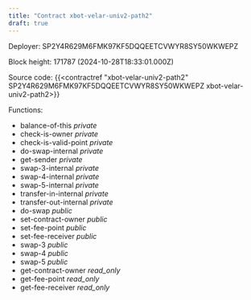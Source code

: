 ```yaml
---
title: "Contract xbot-velar-univ2-path2"
draft: true
---
```

Deployer: SP2Y4R629M6FMK97KF5DQQEETCVWYR8SY50WKWEPZ


 



Block height: 171787 (2024-10-28T18:33:01.000Z)

Source code: {{<contractref "xbot-velar-univ2-path2" SP2Y4R629M6FMK97KF5DQQEETCVWYR8SY50WKWEPZ xbot-velar-univ2-path2>}}

Functions:

* balance-of-this _private_
* check-is-owner _private_
* check-is-valid-point _private_
* do-swap-internal _private_
* get-sender _private_
* swap-3-internal _private_
* swap-4-internal _private_
* swap-5-internal _private_
* transfer-in-internal _private_
* transfer-out-internal _private_
* do-swap _public_
* set-contract-owner _public_
* set-fee-point _public_
* set-fee-receiver _public_
* swap-3 _public_
* swap-4 _public_
* swap-5 _public_
* get-contract-owner _read_only_
* get-fee-point _read_only_
* get-fee-receiver _read_only_
